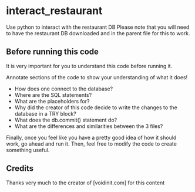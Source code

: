 # interact_restaurant
Use python to interact with the restaurant DB
Please note that you will need to have the restaurant DB downloaded and in the parent file for this to work.

## Before running this code
It is very important for you to understand this code before running it. 

Annotate sections of the code to show your understanding of what it does! 
- How does one connect to the database?
- Where are the SQL statements? 
- What are the placeholders for? 
- Why did the creator of this code decide to write the changes to the database in a TRY block?
- What does the db.commit() statement do? 
- What are the differences and similarities between the 3 files?

Finally, once you feel like you have a pretty good idea of how it should work, go ahead and run it. Then, feel free to modify the code to create something useful.

## Credits
Thanks very much to the creator of [voidinit.com] for this content
